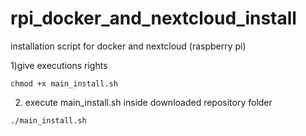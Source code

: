 # rpi_docker_and_nextcloud_install
installation script for docker and nextcloud (raspberry pi)

1)give executions rights

```
chmod +x main_install.sh
```
2) execute main_install.sh inside downloaded repository folder

```
./main_install.sh
```
